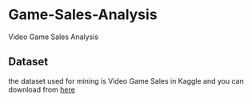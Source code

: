 # Game-Sales-Analysis
Video Game Sales Analysis

Dataset
---
the dataset used for mining is Video Game Sales in Kaggle and you can download from [here](https://www.kaggle.com/gregorut/videogamesales)
